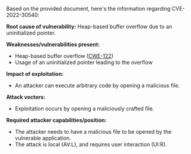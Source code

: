 Based on the provided document, here's the information regarding CVE-2022-30540:

**Root cause of vulnerability:** Heap-based buffer overflow due to an uninitialized pointer.

**Weaknesses/vulnerabilities present:**
  - Heap-based buffer overflow ([CWE-122](https://cwe.mitre.org/data/definitions/122.html))
  - Usage of an uninitialized pointer leading to the overflow

**Impact of exploitation:**
  - An attacker can execute arbitrary code by opening a malicious file.

**Attack vectors:**
  - Exploitation occurs by opening a maliciously crafted file.

**Required attacker capabilities/position:**
  - The attacker needs to have a malicious file to be opened by the vulnerable application.
  - The attack is local (AV:L), and requires user interaction (UI:R).